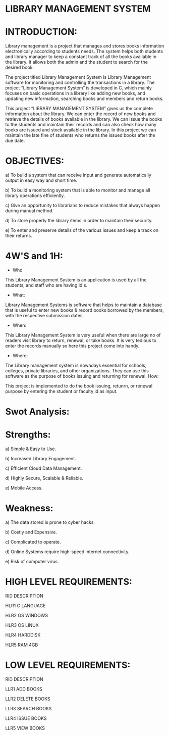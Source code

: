 # LIBRARY MANAGEMENT SYSTEM
 # INTRODUCTION:

Library management is a project that manages and stores books information electronically according to students needs. The system helps both students and library manager to keep a constant track of all the books available in the library. It allows both the admin and the student to search for the desired book.

The project titled Library Management System is Library Management software for monitoring and controlling the transactions in a library. The project “Library Management System” is developed in C, which mainly focuses on basic operations in a library like adding new books, and updating new information, searching books and members and return books.

This project “LIBRARY MANAGEMENT SYSTEM” gives us the complete information about the library. We can enter the record of new books and retrieve the details of books available in the library. We can issue the books to the students and maintain their records and can also check how many books are issued and stock available in the library. In this project we can maintain the late fine of students who returns the issued books after the due date.

# OBJECTIVES:

a) To build a system that can receive input and generate automatically output in easy way and short time.

b) To build a monitoring system that is able to monitor and manage all library operations efficiently.

c) Give an opportunity to librarians to reduce mistakes that always happen during manual method.

d) To store properly the library items in order to maintain their security.

e) To enter and preserve details of the various issues and keep a track on their returns.

# 4W'S and 1H: 
 * Who

This Library Management System is an application is used by all the students, and staff who are having id's.

* What:

Library Management Systems is software that helps to maintain a database that is useful to enter new books & record books borrowed by the members, with the respective submission dates.

* When:

This Library Management System is very useful when there are large no of readers visit library to return, renewal, or take books. It is very tedious to enter the records manually so here this project come into handy.

* Where:

The Library management system is nowadays essential for schools, colleges, private libraries, and other organizations. They can use this software as the purpose of books issuing and returning for renewal.
How:

This project is implemented to do the book issuing, retunrn, or renewal purpose by entering the student or faculty id as input.

# Swot Analysis:
  # Strengths:

a) Simple & Easy to Use.

b) Increased Library Engagement.

c) Efficient Cloud Data Management.

d) Highly Secure, Scalable & Reliable.

e) Mobile Access.
# Weakness:

a) The data stored is prone to cyber hacks.

b) Costly and Expensive.

c) Complicated to operate.

d) Online Systems require high-speed internet connectivity.

e) Risk of computer virus.

# HIGH LEVEL REQUIREMENTS:
RID 	DESCRIPTION 

HLR1 	C LANGUAGE 

HLR2 	OS WINDOWS 	

HLR3 	OS LINUX 	

HLR4 	HARDDISK 	

HLR5 	RAM 4GB 	

# LOW LEVEL REQUIREMENTS:
RID 	 DESCRIPTION 	

LLR1 	  ADD BOOKS 	

LLR2 	DELETE BOOKS 	

LLR3 	SEARCH BOOKS 	

LLR4 	ISSUE BOOKS 	

LLR5 	VIEW BOOKS 	
